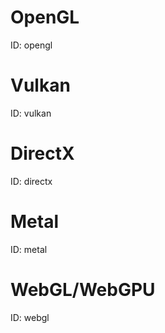 
# OpenGL
ID: opengl

# Vulkan
ID: vulkan

# DirectX
ID: directx

# Metal
ID: metal

# WebGL/WebGPU
ID: webgl
